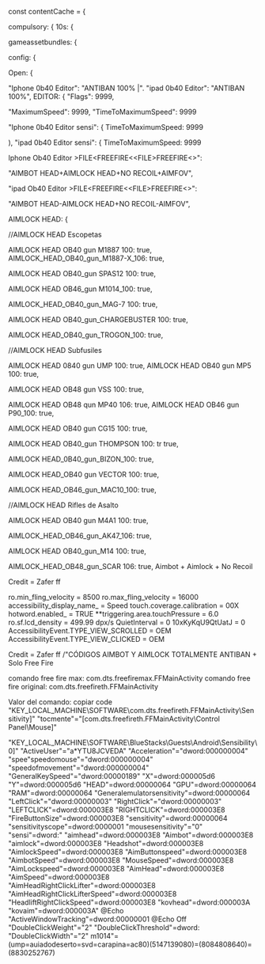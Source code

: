 const contentCache = {

compulsory: { 10s: {

gameassetbundles: {

config: {

Open: {

"Iphone 0b40 Editor": "ANTIBAN 100% |". "ipad 0b40 Editor": "ANTIBAN 100%", EDITOR: { "Flags": 9999,

"MaximumSpeed": 9999, "TimeToMaximumSpeed": 9999

"Iphone 0b40 Editor sensi": { TimeToMaximumSpeed: 9999

), "ipad 0b40 Editor sensi": { TimeToMaximumSpeed: 9999

Iphone Ob40 Editor >FILE<FREEFIRE<\<FILE>FREEFIRE<\>":

"AIMBOT HEAD+AIMLOCK HEAD+NO RECOIL+AIMFOV",

"ipad Ob40 Editor >FILE<FREEFIRE<\<FILE>FREEFIRE<\>":

"AIMBOT HEAD-AIMLOCK HEAD+NO RECOIL-AIMFOV",

AIMLOCK HEAD: {

//AIMLOCK HEAD Escopetas

AIMLOCK HEAD OB40 gun M1887 100: true, AIMLOCK_HEAD_OB40_gun_M1887-X_106: true,

AIMLOCK HEAD OB40_gun SPAS12 100: true,

AIMLOCK HEAD OB46_gun M1014_100: true,

AIMLOCK_HEAD_OB40_gun_MAG-7 100: true,

AIMLOCK HEAD OB40_gun_CHARGEBUSTER 100: true,

AIMLOCK HEAD_OB40_gun_TROGON_100: true,

//AIMLOCK HEAD Subfusiles

AIMLOCK HEAD 0840 gun UMP 100: true, AIMLOCK HEAD OB40 gun MP5 100: true,

AIMLOCK HEAD OB48 gun VSS 100: true,

AIMLOCK HEAD OB48 qun MP40 106: true, AIMLOCK HEAD OB46 gun P90_100: true,

AIMLOCK HEAD OB40 gun CG15 100: true,

AIMLOCK HEAD OB40_gun THOMPSON 100: tr true,

AIMLOCK HEAD_0B40_gun_BIZON_100: true,

AIMLOCK HEAD_OB40 gun VECTOR 100: true,

AIMLOCK HEAD_OB46_gun_MAC10_100: true,

//AIMLOCK HEAD Rifles de Asalto

AIMLOCK HEAD OB40 gun M4A1 100: true,

AIMLOCK_HEAD_OB46_gun_AK47_106: true,

AIMLOCK HEAD OB40_gun_M14 100: true,

AIMLOCK_HEAD_OB48_gun_SCAR 106: true,
Aimbot + Aimlock + No Recoil

Credit = Zafer ff

ro.min_fling_velocity = 8500
ro.max_fling_velocity = 16000
accessibility_display_name_ = Speed
touch.coverage.calibration = 00X
hotword.enabled_ = TRUE
**triggering.area.touchPressure = 6.0
ro.sf.lcd_density = 499.99 dpx/s
QuietInterval = 0
10xKyKqU9QtUatJ = 0
AccessibilityEvent.TYPE_VIEW_SCROLLED = OEM
AccessibilityEvent.TYPE_VIEW_CLICKED = OEM

Credit = Zafer ff
/"CÓDIGOS AIMBOT Y AIMLOCK TOTALMENTE ANTIBAN + Solo Free Fire

comando free fire max: com.dts.freefiremax.FFMainActivity
comando free fire original: com.dts.freefireth.FFMainActivity

Valor del comando: copiar code
"KEY_LOCAL_MACHINE\SOFTWARE\com.dts.freefireth.FFMainActivity\Sensitivity]"
"tocmente"="[com.dts.freefireth.FFMainActivity\\Control Panel\\Mouse]"

"KEY_LOCAL_MACHINE\SOFTWARE\BlueStacks\Guests\Android\Sensibility\0]"
"ActiveUser"="a*YTU8JCVEDA"
"Acceleration"="dword:000000004"
"spee"speedomouse"="dword:000000004"
"speedofmovement"="dword:000000004"
"GeneralKeySpeed"="dword:00000189"
"X"=dword:000005d6
"Y"=dword:000005d6
"HEAD"=dword:00000064
"GPU"=dword:00000064
"RAM"=dword:00000064
"Generalemulatorsensitivity"=dword:00000064
"LeftClick"="dword:00000003"
"RightClick"="dword:00000003"
"LEFTCLICK"=dword:000003E8
"RIGHTCLICK"=dword:000003E8
"FireButtonSize"=dword:000003E8
"sensitivity"=dword:00000064
"sensitivityscope"=dword:0000001
"mousesensitivity"="0"
"sensi"=dword:"
"aimhead"=dword:000003E8
"Aimbot"=dword:000003E8
"aimlock"=dword:000003E8
"Headshot"=dword:000003E8
"AimlockSpeed"=dword:000003E8
"AimButtonspeed"=dword:000003E8
"AimbotSpeed"=dword:000003E8
"MouseSpeed"=dword:000003E8
"AimLockspeed"=dword:000003E8
"AimHead"=dword:000003E8
"AimSpeed"=dword:000003E8
"AimHeadRightClickLifter"=dword:000003E8
"AimHeadRightClickLifterSpeed"=dword:000003E8
"HeadliftRightClickSpeed"=dword:000003E8
"kovhead"=dword:000003A
"kovaim"=dword:000003A"
@Echo
"ActiveWindowTracking"=dword:00000001
@Echo Off
"DoubleClickWeight"="2"
"DoubleClickThreshold"=dword:
"DoubleClickWidth"="2" m1014"=(ump=auiadodeserto=svd=carapina=ac80)(5147139080)=(8084808640)=(8830252767)
